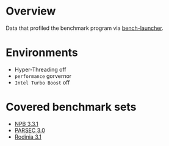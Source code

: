 # Overview

Data that profiled the benchmark program via [bench-launcher](https://github.com/dcslab-snu/bench-launcher).

# Environments

- Hyper-Threading off
- `performance` gorvernor
- `Intel Turbo Boost` off

# Covered benchmark sets

- [NPB 3.3.1](https://www.nas.nasa.gov/publications/npb.html)
- [PARSEC 3.0](http://parsec.cs.princeton.edu/)
- [Rodinia 3.1](http://lava.cs.virginia.edu/Rodinia/download_links.htm)
